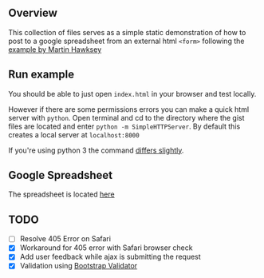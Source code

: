 ## Overview

This collection of files serves as a simple static demonstration of how to post to a google spreadsheet from an external html `<form>` following the [example by Martin Hawksey](http://mashe.hawksey.info/2014/07/google-sheets-as-a-database-insert-with-apps-script-using-postget-methods-with-ajax-example/) 

## Run example

You should be able to just open `index.html` in your browser and test locally. 

However if there are some permissions errors you can make a quick html server with `python`. Open terminal and cd to the directory where the gist files are located and enter `python -m SimpleHTTPServer`. By default this creates a local server at `localhost:8000`

If you're using python 3 the command [differs slightly](http://stackoverflow.com/questions/530787/simple-http-web-server).

## Google Spreadsheet

The spreadsheet is located [here](https://docs.google.com/spreadsheets/d/1p6X_HejWbIBx3eDDSacNvkVI3vFkFMSq4XW4rUDTyAw/edit?usp=sharing)

## TODO

- [ ] Resolve 405 Error on Safari
- [x] Workaround for 405 error with Safari browser check
- [x] Add user feedback while ajax is submitting the request
- [x] Validation using [Bootstrap Validator](https://github.com/nghuuphuoc/bootstrapvalidator)
